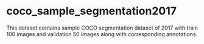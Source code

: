 # coco_sample_segmentation2017
This dataset contains sample COCO segmentation dataset of 2017 with train 100 images and validation 50 images along with corresponding annotations.
